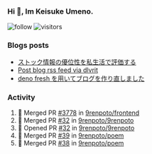 ### Hi 👋, Im Keisuke Umeno.

<!--
**9renpoto/9renpoto** is a ✨ _special_ ✨ repository because its `README.md` (this file) appears on your GitHub profile.

Here are some ideas to get you started:

- 🔭 I’m currently working on ...
- 🌱 I’m currently learning ...
- 👯 I’m looking to collaborate on ...
- 🤔 I’m looking for help with ...
- 💬 Ask me about ...
- 📫 How to reach me: ...
- 😄 Pronouns: ...
- ⚡ Fun fact: ...
-->

![follow](https://img.shields.io/github/followers/9renpoto?label=Follow&style=social)
![visitors](https://komarev.com/ghpvc/?username=9renpoto&label=Profile%20views&color=0e75b6&style=flat)

### Blogs posts

<!-- BLOG-POST-LIST:START -->
- [ストック情報の優位性を私生活で評価する](https://9renpoto.dev/entry/2023/05/28/stock)
- [Post blog rss feed via dlvrit](https://9renpoto.dev/entry/2023/05/21/twitter-post)
- [deno fresh を用いてブログを作り直しました](https://9renpoto.dev/entry/2023/05/18/recreate_blog)
<!-- BLOG-POST-LIST:END -->

### Activity

<!--START_SECTION:activity-->
1. 🎉 Merged PR [#3778](https://github.com/9renpoto/frontend/pull/3778) in [9renpoto/frontend](https://github.com/9renpoto/frontend)
2. 🎉 Merged PR [#32](https://github.com/9renpoto/9renpoto/pull/32) in [9renpoto/9renpoto](https://github.com/9renpoto/9renpoto)
3. 💪 Opened PR [#32](https://github.com/9renpoto/9renpoto/pull/32) in [9renpoto/9renpoto](https://github.com/9renpoto/9renpoto)
4. 🎉 Merged PR [#39](https://github.com/9renpoto/poem/pull/39) in [9renpoto/poem](https://github.com/9renpoto/poem)
5. 🎉 Merged PR [#38](https://github.com/9renpoto/poem/pull/38) in [9renpoto/poem](https://github.com/9renpoto/poem)
<!--END_SECTION:activity-->

<!--START_SECTION:waka-->
<!--END_SECTION:waka-->
